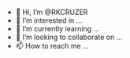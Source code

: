 - 👋 Hi, I’m @RKCRUZER
- 👀 I’m interested in ...
- 🌱 I’m currently learning ...
- 💞️ I’m looking to collaborate on ...
- 📫 How to reach me ...

<!---
RKCRUZER/RKCRUZER is a ✨ special ✨ repository because its `README.md` (this file) appears on your GitHub profile.
You can click the Preview link to take a look at your changes.
print("hello world")
